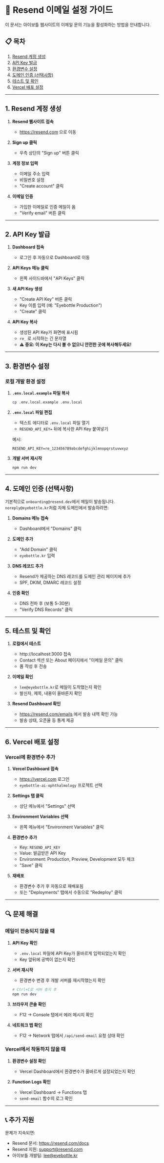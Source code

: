 # 📧 Resend 이메일 설정 가이드

이 문서는 아이보틀 웹사이트의 이메일 문의 기능을 활성화하는 방법을 안내합니다.

## 📋 목차
1. [Resend 계정 생성](#1-resend-계정-생성)
2. [API Key 발급](#2-api-key-발급)
3. [환경변수 설정](#3-환경변수-설정)
4. [도메인 인증 (선택사항)](#4-도메인-인증-선택사항)
5. [테스트 및 확인](#5-테스트-및-확인)
6. [Vercel 배포 설정](#6-vercel-배포-설정)

---

## 1. Resend 계정 생성

1. **Resend 웹사이트 접속**
   - https://resend.com 으로 이동
   
2. **Sign up 클릭**
   - 우측 상단의 "Sign up" 버튼 클릭
   
3. **계정 정보 입력**
   - 이메일 주소 입력
   - 비밀번호 설정
   - "Create account" 클릭

4. **이메일 인증**
   - 가입한 이메일로 인증 메일이 옴
   - "Verify email" 버튼 클릭

---

## 2. API Key 발급

1. **Dashboard 접속**
   - 로그인 후 자동으로 Dashboard로 이동
   
2. **API Keys 메뉴 클릭**
   - 왼쪽 사이드바에서 "API Keys" 클릭
   
3. **새 API Key 생성**
   - "Create API Key" 버튼 클릭
   - Key 이름 입력 (예: "Eyebottle Production")
   - "Create" 클릭

4. **API Key 복사**
   - 생성된 API Key가 화면에 표시됨
   - `re_` 로 시작하는 긴 문자열
   - **⚠️ 중요: 이 Key는 다시 볼 수 없으니 안전한 곳에 복사해두세요!**

---

## 3. 환경변수 설정

### 로컬 개발 환경 설정

1. **`.env.local.example` 파일 복사**
   ```bash
   cp .env.local.example .env.local
   ```

2. **`.env.local` 파일 편집**
   - 텍스트 에디터로 `.env.local` 파일 열기
   - `RESEND_API_KEY=` 뒤에 복사한 API Key 붙여넣기
   
   예시:
   ```
   RESEND_API_KEY=re_123456789abcdefghijklmnopqrstuvwxyz
   ```

3. **개발 서버 재시작**
   ```bash
   npm run dev
   ```

---

## 4. 도메인 인증 (선택사항)

기본적으로 `onboarding@resend.dev`에서 메일이 발송됩니다.
`noreply@eyebottle.kr`처럼 자체 도메인에서 발송하려면:

1. **Domains 메뉴 접속**
   - Dashboard에서 "Domains" 클릭
   
2. **도메인 추가**
   - "Add Domain" 클릭
   - `eyebottle.kr` 입력
   
3. **DNS 레코드 추가**
   - Resend가 제공하는 DNS 레코드를 도메인 관리 페이지에 추가
   - SPF, DKIM, DMARC 레코드 설정
   
4. **인증 확인**
   - DNS 전파 후 (보통 5-30분)
   - "Verify DNS Records" 클릭

---

## 5. 테스트 및 확인

1. **로컬에서 테스트**
   - http://localhost:3000 접속
   - Contact 섹션 또는 About 페이지에서 "이메일 문의" 클릭
   - 폼 작성 후 전송
   
2. **이메일 확인**
   - `lee@eyebottle.kr`로 메일이 도착했는지 확인
   - 발신자, 제목, 내용이 올바른지 확인

3. **Resend Dashboard 확인**
   - https://resend.com/emails 에서 발송 내역 확인 가능
   - 발송 상태, 오픈율 등 통계 제공

---

## 6. Vercel 배포 설정

### Vercel에 환경변수 추가

1. **Vercel Dashboard 접속**
   - https://vercel.com 로그인
   - `eyebottle-ai-ophthalmology` 프로젝트 선택
   
2. **Settings 탭 클릭**
   - 상단 메뉴에서 "Settings" 선택
   
3. **Environment Variables 선택**
   - 왼쪽 메뉴에서 "Environment Variables" 클릭
   
4. **환경변수 추가**
   - Key: `RESEND_API_KEY`
   - Value: 발급받은 API Key
   - Environment: Production, Preview, Development 모두 체크
   - "Save" 클릭

5. **재배포**
   - 환경변수 추가 후 자동으로 재배포됨
   - 또는 "Deployments" 탭에서 수동으로 "Redeploy" 클릭

---

## 🔍 문제 해결

### 메일이 전송되지 않을 때

1. **API Key 확인**
   - `.env.local` 파일에 API Key가 올바르게 입력되었는지 확인
   - Key 앞뒤에 공백이 없는지 확인

2. **서버 재시작**
   - 환경변수 변경 후 개발 서버를 재시작했는지 확인
   ```bash
   # Ctrl+C로 서버 중지 후
   npm run dev
   ```

3. **브라우저 콘솔 확인**
   - F12 → Console 탭에서 에러 메시지 확인
   
4. **네트워크 탭 확인**
   - F12 → Network 탭에서 `/api/send-email` 요청 상태 확인

### Vercel에서 작동하지 않을 때

1. **환경변수 설정 확인**
   - Vercel Dashboard에서 환경변수가 올바르게 설정되었는지 확인
   
2. **Function Logs 확인**
   - Vercel Dashboard → Functions 탭
   - `send-email` 함수의 로그 확인

---

## 📞 추가 지원

문제가 지속되면:
- Resend 문서: https://resend.com/docs
- Resend 지원: support@resend.com
- 아이보틀 개발팀: lee@eyebottle.kr